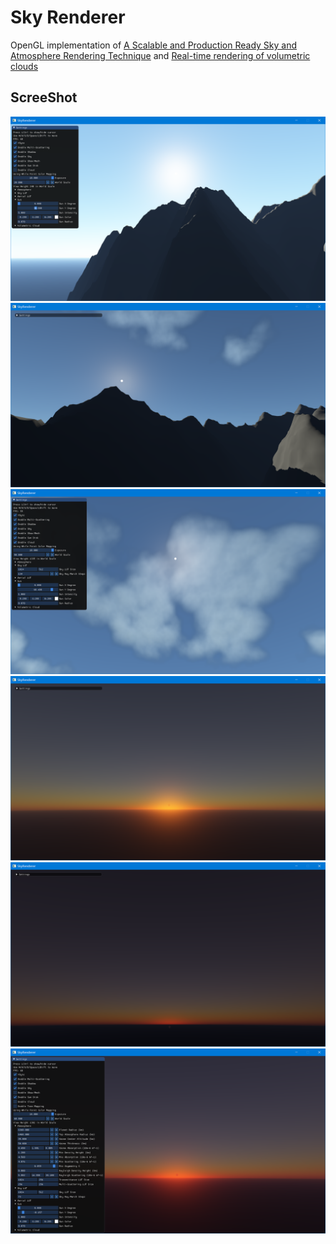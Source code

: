 # Sky Renderer
OpenGL implementation of [A Scalable and Production Ready Sky and Atmosphere Rendering Technique](https://sebh.github.io/publications/egsr2020.pdf)
and [Real-time rendering of volumetric clouds](https://www.diva-portal.org/smash/get/diva2:1223894/FULLTEXT01.pdf)


## ScreeShot
![](screenshot/sky6.png)
![](screenshot/sky1.png)
![](screenshot/sky2.png)
![](screenshot/sky3.png)
![](screenshot/sky4.png)
![](screenshot/sky5.png)